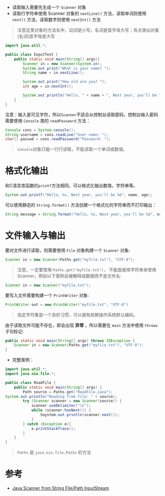 
* 读取输入需要先生成一个 `Scanner` 对象
* 读取行字符串使用 Scanner 对象的 `nextLine()` 方法，读取单词则使用 `next()` 方法，读取数字则使用 `nextInt()` 方法

> 注意这里对象的方法名中，动词是小写，名词是首字母大写；有点类似对象(名词)首字母是大写

```java
import java.util.*;

public class InputTest {
    public static void main(String[] args){
        Scanner in = new Scanner(System.in);
        System.out.print("What is your name? ");
        String name = in.nextLine();

        System.out.print("How old are you? ");
        int age = in.nextInt();

        System.out.println("Hello, " + name + ", Next year, you'll be " + (age + 1));
    }
}
```

注意：输入是可见字符，所以`Scanner`不适合从控制台读取密码，控制台输入密码需要使用 `Console` 类的 `readPassword` 方法：

```java
Console cons = System.console();
String username = cons.readLine("User name: ");
char[] passwd = cons.readPassword("Password: ");
```

> `Console`对象只能一行行读取，不能读取一个单词或数值。

# 格式化输出

和C语言库函数的`printf`方法相同，可以格式化输出数值，字符串等。

```java
System.out.printf("Hello, %s, Next year, you'll be %d", name, age);
```

可以使用静态的 `String.format()` 方法创建一个格式化的字符串而不打印输出：

```java
String message = String.format("Hello, %s, Next year, you'll be %d", name, age);
```

# 文件输入与输出

要对文件进行读取，则需要使用 `File` 对象构建一个 `Scanner` 对象:

```java
Scanner in = new Scanner(Paths.get("myfile.txt"), "UTF-8");
```

> 注意，一定要使用 `Paths.get("myfile.txt")`， 不能直接用字符串来使用Scanner，例如以下案例会被解释成数据而不是文件名:

```java
Scanner in = new Scanner("myfile.txt");
```

要写入文件需要构建一个 `PrintWriter` 对象:

```java
PrintWriter out = new PrintWriter("myfile.txt", "UTF-8")
```

> 指定字符集是一个良好习惯，可以避免依赖操作系统默认编码。

由于读取文件可能不存在，即会出现 **异常** ，所以需要在 `main` 方法中使用 `throws` 子句标记:

```java
public static void main(String[] args) throws IOException {
    Scanner in = new Scanner(Paths.get("myfile.txt"), "UTF-8");
}
```

* 完整案例：

```java
import java.util.*;
import java.nio.file.*;

public class ReadFile {
    public static void main(String[] args) {
        Path source = Paths.get("ReadFile.java");
System.out.println("Reading from file: " + source);
        try (Scanner scanner = new Scanner(source)) {
            scanner.useDelimiter("\n");
            while (scanner.hasNext()) {
                Soystem.out.println(scanner.next());
            }
        } catch (Exception e){
            e.printStackTrace();
        }
    }
}
```

> `Paths` 是 `java.nio.file.Paths` 的方法

# 参考

* [Java Scanner from String File/Path InputStream](https://farenda.com/java/java-scanner-from-string-file-path-inputstream/)